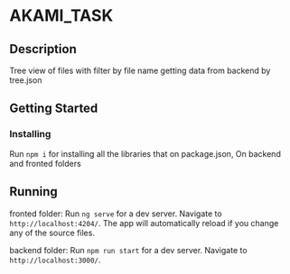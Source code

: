 # AKAMI_TASK

## Description
Tree view of files with filter by file name getting data from backend by tree.json

## Getting Started

### Installing
Run `npm i` for installing all the libraries that on package.json, 
On backend and fronted folders

## Running
fronted folder: Run `ng serve` for a dev server. Navigate to `http://localhost:4204/`. 
The app will automatically reload if you change any of the source files.

backend folder: Run `npm run start` for a dev server. Navigate to `http://localhost:3000/`. 


    

